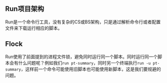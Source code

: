 ## Run项目架构

Run是一个命令行工具，没有复杂的CS或BS架构，只是通过解析命令行或者配置文件来下载运行相应的脚本。

## Flock

Run使用了前面提到的进程文件锁，避免同时运行同一个脚本。同时运行同一个脚本会有什么问题呢？例如我们`run pt-summary`，同时另一个终端执行`run -u pt-summary`，这样前一个命令可能使用旧脚本也可能使用新脚本，这是我们要规避的问题。